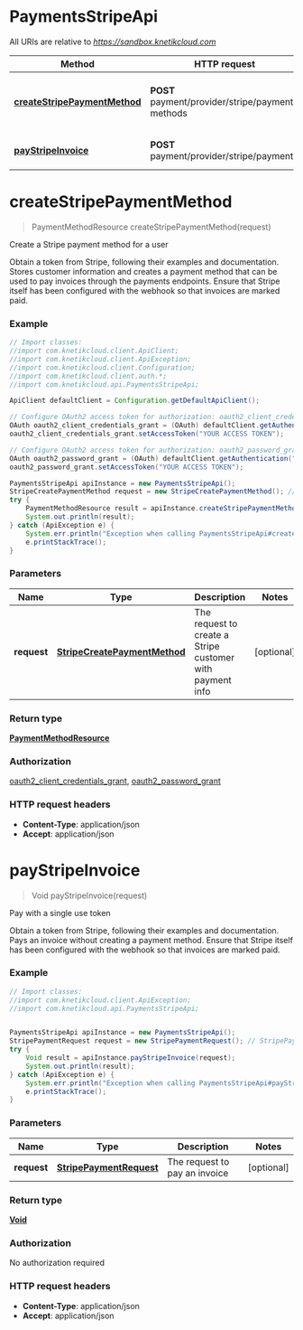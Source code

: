# PaymentsStripeApi

All URIs are relative to *https://sandbox.knetikcloud.com*

Method | HTTP request | Description
------------- | ------------- | -------------
[**createStripePaymentMethod**](PaymentsStripeApi.md#createStripePaymentMethod) | **POST** payment/provider/stripe/payment-methods | Create a Stripe payment method for a user
[**payStripeInvoice**](PaymentsStripeApi.md#payStripeInvoice) | **POST** payment/provider/stripe/payments | Pay with a single use token


<a name="createStripePaymentMethod"></a>
# **createStripePaymentMethod**
> PaymentMethodResource createStripePaymentMethod(request)

Create a Stripe payment method for a user

Obtain a token from Stripe, following their examples and documentation. Stores customer information and creates a payment method that can be used to pay invoices through the payments endpoints. Ensure that Stripe itself has been configured with the webhook so that invoices are marked paid.

### Example
```java
// Import classes:
//import com.knetikcloud.client.ApiClient;
//import com.knetikcloud.client.ApiException;
//import com.knetikcloud.client.Configuration;
//import com.knetikcloud.client.auth.*;
//import com.knetikcloud.api.PaymentsStripeApi;

ApiClient defaultClient = Configuration.getDefaultApiClient();

// Configure OAuth2 access token for authorization: oauth2_client_credentials_grant
OAuth oauth2_client_credentials_grant = (OAuth) defaultClient.getAuthentication("oauth2_client_credentials_grant");
oauth2_client_credentials_grant.setAccessToken("YOUR ACCESS TOKEN");

// Configure OAuth2 access token for authorization: oauth2_password_grant
OAuth oauth2_password_grant = (OAuth) defaultClient.getAuthentication("oauth2_password_grant");
oauth2_password_grant.setAccessToken("YOUR ACCESS TOKEN");

PaymentsStripeApi apiInstance = new PaymentsStripeApi();
StripeCreatePaymentMethod request = new StripeCreatePaymentMethod(); // StripeCreatePaymentMethod | The request to create a Stripe customer with payment info
try {
    PaymentMethodResource result = apiInstance.createStripePaymentMethod(request);
    System.out.println(result);
} catch (ApiException e) {
    System.err.println("Exception when calling PaymentsStripeApi#createStripePaymentMethod");
    e.printStackTrace();
}
```

### Parameters

Name | Type | Description  | Notes
------------- | ------------- | ------------- | -------------
 **request** | [**StripeCreatePaymentMethod**](StripeCreatePaymentMethod.md)| The request to create a Stripe customer with payment info | [optional]

### Return type

[**PaymentMethodResource**](PaymentMethodResource.md)

### Authorization

[oauth2_client_credentials_grant](../README.md#oauth2_client_credentials_grant), [oauth2_password_grant](../README.md#oauth2_password_grant)

### HTTP request headers

 - **Content-Type**: application/json
 - **Accept**: application/json

<a name="payStripeInvoice"></a>
# **payStripeInvoice**
> Void payStripeInvoice(request)

Pay with a single use token

Obtain a token from Stripe, following their examples and documentation. Pays an invoice without creating a payment method. Ensure that Stripe itself has been configured with the webhook so that invoices are marked paid.

### Example
```java
// Import classes:
//import com.knetikcloud.client.ApiException;
//import com.knetikcloud.api.PaymentsStripeApi;


PaymentsStripeApi apiInstance = new PaymentsStripeApi();
StripePaymentRequest request = new StripePaymentRequest(); // StripePaymentRequest | The request to pay an invoice
try {
    Void result = apiInstance.payStripeInvoice(request);
    System.out.println(result);
} catch (ApiException e) {
    System.err.println("Exception when calling PaymentsStripeApi#payStripeInvoice");
    e.printStackTrace();
}
```

### Parameters

Name | Type | Description  | Notes
------------- | ------------- | ------------- | -------------
 **request** | [**StripePaymentRequest**](StripePaymentRequest.md)| The request to pay an invoice | [optional]

### Return type

[**Void**](.md)

### Authorization

No authorization required

### HTTP request headers

 - **Content-Type**: application/json
 - **Accept**: application/json

